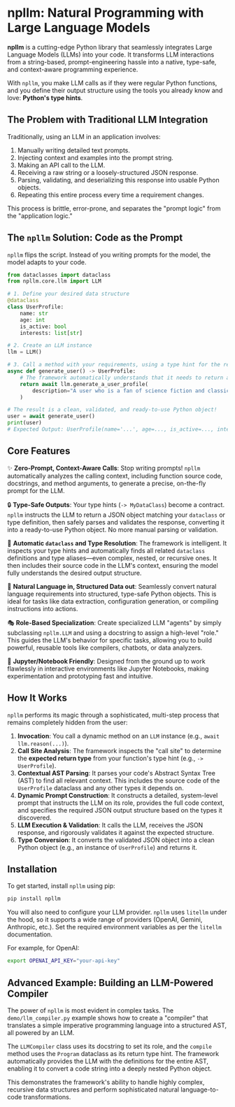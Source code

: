 # npllm: Natural Programming with Large Language Models

**npllm** is a cutting-edge Python library that seamlessly integrates Large Language Models (LLMs) into your code. It transforms LLM interactions from a string-based, prompt-engineering hassle into a native, type-safe, and context-aware programming experience.

With `npllm`, you make LLM calls as if they were regular Python functions, and you define their output structure using the tools you already know and love: **Python's type hints**.

## The Problem with Traditional LLM Integration

Traditionally, using an LLM in an application involves:

1. Manually writing detailed text prompts.
2. Injecting context and examples into the prompt string.
3. Making an API call to the LLM.
4. Receiving a raw string or a loosely-structured JSON response.
5. Parsing, validating, and deserializing this response into usable Python objects.
6. Repeating this entire process every time a requirement changes.

This process is brittle, error-prone, and separates the "prompt logic" from the "application logic."

## The `npllm` Solution: Code as the Prompt

`npllm` flips the script. Instead of you writing prompts for the model, the model adapts to your code.

```python
from dataclasses import dataclass
from npllm.core.llm import LLM

# 1. Define your desired data structure
@dataclass
class UserProfile:
    name: str
    age: int
    is_active: bool
    interests: list[str]

# 2. Create an LLM instance
llm = LLM()

# 3. Call a method with your requirements, using a type hint for the return value
async def generate_user() -> UserProfile:
    # The framework automatically understands that it needs to return a UserProfile object
    return await llm.generate_a_user_profile(
        description="A user who is a fan of science fiction and classical music."
    )

# The result is a clean, validated, and ready-to-use Python object!
user = await generate_user()
print(user)
# Expected Output: UserProfile(name='...', age=..., is_active=..., interests=['science fiction', 'classical music', ...])
```

## Core Features

✨ **Zero-Prompt, Context-Aware Calls**: Stop writing prompts! `npllm` automatically analyzes the calling context, including function source code, docstrings, and method arguments, to generate a precise, on-the-fly prompt for the LLM.

🔒 **Type-Safe Outputs**: Your type hints (`-> MyDataClass`) become a contract. `npllm` instructs the LLM to return a JSON object matching your `dataclass` or type definition, then safely parses and validates the response, converting it into a ready-to-use Python object. No more manual parsing or validation.

🧠 **Automatic `dataclass` and Type Resolution**: The framework is intelligent. It inspects your type hints and automatically finds all related `dataclass` definitions and type aliases—even complex, nested, or recursive ones. It then includes their source code in the LLM's context, ensuring the model fully understands the desired output structure.

🚀 **Natural Language in, Structured Data out**: Seamlessly convert natural language requirements into structured, type-safe Python objects. This is ideal for tasks like data extraction, configuration generation, or compiling instructions into actions.

🎭 **Role-Based Specialization**: Create specialized LLM "agents" by simply subclassing `npllm.LLM` and using a docstring to assign a high-level "role." This guides the LLM's behavior for specific tasks, allowing you to build powerful, reusable tools like compilers, chatbots, or data analyzers.

🐍 **Jupyter/Notebook Friendly**: Designed from the ground up to work flawlessly in interactive environments like Jupyter Notebooks, making experimentation and prototyping fast and intuitive.

## How It Works

`npllm` performs its magic through a sophisticated, multi-step process that remains completely hidden from the user:

1. **Invocation**: You call a dynamic method on an `LLM` instance (e.g., `await llm.reason(...)`).
2. **Call Site Analysis**: The framework inspects the "call site" to determine the **expected return type** from your function's type hint (e.g., `-> UserProfile`).
3. **Contextual AST Parsing**: It parses your code's Abstract Syntax Tree (AST) to find all relevant context. This includes the source code of the `UserProfile` dataclass and any other types it depends on.
4. **Dynamic Prompt Construction**: It constructs a detailed, system-level prompt that instructs the LLM on its role, provides the full code context, and specifies the required JSON output structure based on the types it discovered.
5. **LLM Execution & Validation**: It calls the LLM, receives the JSON response, and rigorously validates it against the expected structure.
6. **Type Conversion**: It converts the validated JSON object into a clean Python object (e.g., an instance of `UserProfile`) and returns it.

## Installation

To get started, install `npllm` using pip:

```bash
pip install npllm
```

You will also need to configure your LLM provider. `npllm` uses `litellm` under the hood, so it supports a wide range of providers (OpenAI, Gemini, Anthropic, etc.). Set the required environment variables as per the `litellm` documentation.

For example, for OpenAI:

```bash
export OPENAI_API_KEY="your-api-key"
```

## Advanced Example: Building an LLM-Powered Compiler

The power of `npllm` is most evident in complex tasks. The `demo/llm_compiler.py` example shows how to create a "compiler" that translates a simple imperative programming language into a structured AST, all powered by an LLM.

The `LLMCompiler` class uses its docstring to set its role, and the `compile` method uses the `Program` dataclass as its return type hint. The framework automatically provides the LLM with the definitions for the entire AST, enabling it to convert a code string into a deeply nested Python object.

This demonstrates the framework's ability to handle highly complex, recursive data structures and perform sophisticated natural language-to-code transformations.
